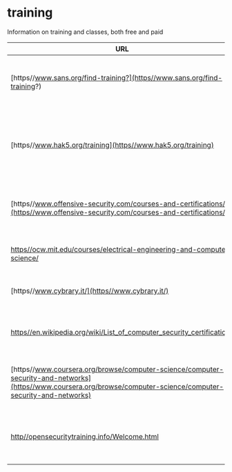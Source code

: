 # training
Information on training and classes, both free and paid

| URL | Title | Description |
| --- | --- | --- |
| [https//www.sans.org/find-training?](https//www.sans.org/find-training?) | SANS | Online and in-person training courses. Most courses also offer well known industry certificates for various skills. |
| [https//www.hak5.org/training](https//www.hak5.org/training) | Pentest with Hak5 | Part instructor-led training. Part simulated pentest. Like no other InfoSec training. In Pentest with Hak5 you aren’t just a student – you join Hak5 on a simulated Red Team engagement. |
| [https//www.offensive-security.com/courses-and-certifications/](https//www.offensive-security.com/courses-and-certifications/) | Offensive Security | Courses focused on real world application of skills. Classes are presented side by side with a lab for students to learn while doing. |
| [https//ocw.mit.edu/courses/electrical-engineering-and-computer-science/](https//ocw.mit.edu/courses/electrical-engineering-and-computer-science/) | MIT Open Courseware - Computer Science | MIT computer science courses available for watching online for free |
| [https//www.cybrary.it/](https//www.cybrary.it/) | Cybrary | Access high quality, exclusive cybersecurity and I.T. video learning resources. |
| [https//en.wikipedia.org/wiki/List_of_computer_security_certifications](https//en.wikipedia.org/wiki/List_of_computer_security_certifications) | Wikipedia - List of computer security certifications | A Wikipedia article on computer security certifications |
| [https//www.coursera.org/browse/computer-science/computer-security-and-networks](https//www.coursera.org/browse/computer-science/computer-security-and-networks) | Coursera | Computer security and networks courses address the foundations of creating modern, secure software and hardware. |
| [http//opensecuritytraining.info/Welcome.html](http//opensecuritytraining.info/Welcome.html) | Open Security Training | OpenSecurityTraining.info is dedicated to sharing training material for computer security classes, on any topic, that are at least one day long. |
